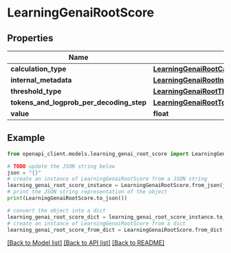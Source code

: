 # LearningGenaiRootScore


## Properties

Name | Type | Description | Notes
------------ | ------------- | ------------- | -------------
**calculation_type** | [**LearningGenaiRootCalculationType**](LearningGenaiRootCalculationType.md) |  | [optional] 
**internal_metadata** | [**LearningGenaiRootInternalMetadata**](LearningGenaiRootInternalMetadata.md) |  | [optional] 
**threshold_type** | [**LearningGenaiRootThresholdType**](LearningGenaiRootThresholdType.md) |  | [optional] 
**tokens_and_logprob_per_decoding_step** | [**LearningGenaiRootTokensAndLogProbPerDecodingStep**](LearningGenaiRootTokensAndLogProbPerDecodingStep.md) |  | [optional] 
**value** | **float** |  | [optional] 

## Example

```python
from openapi_client.models.learning_genai_root_score import LearningGenaiRootScore

# TODO update the JSON string below
json = "{}"
# create an instance of LearningGenaiRootScore from a JSON string
learning_genai_root_score_instance = LearningGenaiRootScore.from_json(json)
# print the JSON string representation of the object
print(LearningGenaiRootScore.to_json())

# convert the object into a dict
learning_genai_root_score_dict = learning_genai_root_score_instance.to_dict()
# create an instance of LearningGenaiRootScore from a dict
learning_genai_root_score_from_dict = LearningGenaiRootScore.from_dict(learning_genai_root_score_dict)
```
[[Back to Model list]](../README.md#documentation-for-models) [[Back to API list]](../README.md#documentation-for-api-endpoints) [[Back to README]](../README.md)


